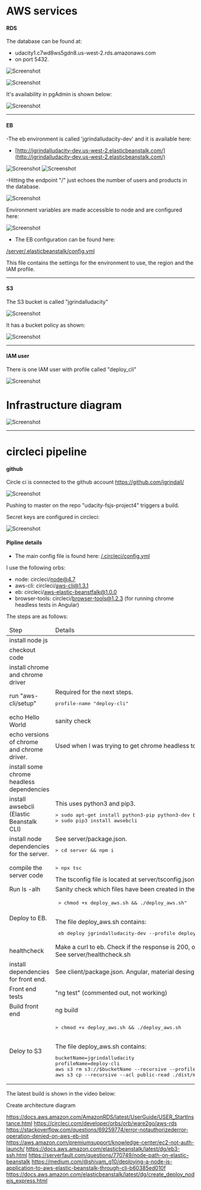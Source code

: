 # AWS services

#### RDS

The database can be found at:

- udacity1.c7wd8ws5gdn8.us-west-2.rds.amazonaws.com
- on port 5432.

![Screenshot](/docs/images/rds1.png)

![Screenshot](/docs/images/rds2.png)

It's availability in pgAdmin is shown below:

![Screenshot](/docs/images/rds3.png)


----

#### EB

-The eb environment is called 'jgrindalludacity-dev' and it is available here:

- [http://jgrindalludacity-dev.us-west-2.elasticbeanstalk.com/](http://jgrindalludacity-dev.us-west-2.elasticbeanstalk.com/)



![Screenshot](/docs/images/eb1.png)
![Screenshot](/docs/images/eb2.png)

-Hitting the endpoint "/" just echoes the number of users and products in the database.

![Screenshot](/docs/images/eb3.png)

Environment variables are made accessible to node and are configured here:

![Screenshot](/docs/images/eb4.png)


- The EB configuration can be found here:

[/server/.elasticbeanstalk/config.yml](/server/.elasticbeanstalk/config.yml)

This file contains the settings for the environment to use, the region and the IAM profile.

----

#### S3

The S3 bucket is called "jgrindalludacity"

![Screenshot](/docs/images/s3_1.png)

It has a bucket policy as shown:

![Screenshot](/docs/images/s3_2.png)


----

#### IAM user

There is one IAM user with profile called "deploy_cli"

![Screenshot](/docs/images/iam.png)


# Infrastructure diagram

![Screenshot](/docs/images/AWS.png)

----

# circleci pipeline

#### github
Circle ci is connected to the github account https://github.com/jgrindall/

![Screenshot](/docs/images/ci2.png)

Pushing to master on the repo "udacity-fsjs-project4" triggers a build.

Secret keys are configured in circleci:

![Screenshot](/docs/images/ci1.png)



#### Pipline details

- The main config file is found here: [/.circleci/config.yml](/.circleci/config.yml)    

I use the following orbs:

- node: circleci/node@4.7
-   aws-cli: circleci/aws-cli@1.3.1
 -  eb: circleci/aws-elastic-beanstfalk@1.0.0
- browser-tools: circleci/browser-tools@1.2.3 (for running chrome headless tests in Angular)
                                                

The steps are as follows:



<table>
<thead><tr><td>Step</td><td>Details</td></tr></thead>
<tbody>

<tr><td>install node js</td><td></td></tr>
<tr><td>checkout code </td><td></td></tr>
<tr><td>install chrome and chrome driver</td><td></td></tr>
<tr><td>run "aws-cli/setup" </td><td>Required for the next steps. <pre>profile-name "deploy-cli"</pre>  </td></tr>
<tr><td>echo Hello World</td><td>sanity check   </td></tr>
<tr><td>echo versions of chrome and chrome driver. </td><td> Used when I was trying to get chrome headless to run.   </td></tr>
<tr><td>install some chrome headless dependencies</td><td></td></tr>
<tr><td>install awsebcli (Elastic Beanstalk CLI)</td><td>This uses python3 and pip3.<br/> <pre>> sudo apt-get install python3-pip python3-dev build-essential <br/>> sudo pip3 install awsebcli</pre></td></tr>
<tr><td>install node dependencies for the server.</td><td>See server/package.json. <br/><pre>> cd server && npm i</pre></td></tr>
<tr><td>compile the server code </td><td><pre>> npx tsc</pre>The tsconfig file is located at server/tsconfig.json</td></tr>
<tr><td> Run ls -alh   </td><td>Sanity check which files have been created in the 'dist' folder  </td></tr>
<tr><td>Deploy to EB.</td><td><pre> > chmod +x deploy_aws.sh && ./deploy_aws.sh"</pre> <br/> The file deploy_aws.sh contains: <br/> <pre> eb deploy jgrindalludacity-dev --profile deploy-cli</pre></td></tr>
<tr><td>healthcheck  </td><td>Make a curl to eb.  Check if the response is 200, otherwise exit 1<br/> See server/healthcheck.sh </td></tr>

<tr><td>install dependencies for front end.  </td><td>See client/package.json. Angular, material desing, jasmine etc. </td></tr>
<tr><td>Front end tests   </td><td>"ng test" (commented out, not working)</td></tr>
<tr><td>Build front end      </td><td>ng build   </td></tr>
<tr><td>Deloy to S3   </td><td><pre>> chmod +x deploy_aws.sh && ./deploy_aws.sh</pre> <br/>  The file deploy_aws.sh contains: <br/>  <pre>bucketName=jgrindalludacity <br/>profileName=deploy-cli<br/>aws s3 rm s3://$bucketName --recursive --profile $profileName <br/>aws s3 cp --recursive --acl public-read ./dist/myApp s3://$bucketName/ --profile $profileName</pre></td></tr>

</tbody>

</table>


The latest build is shown in the video below:

<movie>


Create architecture diagram

https://docs.aws.amazon.com/AmazonRDS/latest/UserGuide/USER_StartInstance.html
https://circleci.com/developer/orbs/orb/ware2go/aws-rds
https://stackoverflow.com/questions/69259774/error-notauthorizederror-operation-denied-on-aws-eb-init
https://aws.amazon.com/premiumsupport/knowledge-center/ec2-not-auth-launch/
https://docs.aws.amazon.com/elasticbeanstalk/latest/dg/eb3-ssh.html
https://serverfault.com/questions/770749/node-path-on-elastic-beanstalk
https://medium.com/@shivam_g10/deploying-a-node-js-application-to-aws-elastic-beanstalk-through-cli-b60385ed010f
https://docs.aws.amazon.com/elasticbeanstalk/latest/dg/create_deploy_nodejs_express.html

